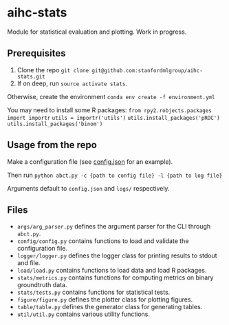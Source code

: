 # aihc-stats
Module for statistical evaluation and plotting. Work in progress.

## Prerequisites
1. Clone the repo
`git clone git@github.com:stanfordmlgroup/aihc-stats.git`
2. If on deep, run
`source activate stats`.

Otherwise, create the environment
`conda env create -f environment.yml`

You may need to install some R packages:
`from rpy2.robjects.packages import importr`
`utils = importr('utils')`
`utils.install_packages('pROC')`
`utils.install_packages('binom')`

## Usage from the repo
Make a configuration file (see [config.json](https://github.com/stanfordmlgroup/aihc-stats/blob/master/abct-config.json) for an example).

Then run
`python abct.py -c {path to config file} -l {path to log file}`

Arguments default to `config.json` and `logs/` respectively.

## Files
- `args/arg_parser.py` defines the argument parser for the CLI through `abct.py`.
- `config/config.py` contains functions to load and validate the configuration file.
- `logger/logger.py` defines the logger class for printing results to stdout and file.
- `load/load.py` contains functions to load data and load R packages.
- `stats/metrics.py` contains functions for computing metrics on binary groundtruth data.
- `stats/tests.py` contains functions for statistical tests.
- `figure/figure.py` defines the plotter class for plotting figures.
- `table/table.py` defines the generator class for generating tables.
- `util/util.py` contains various utility functions.